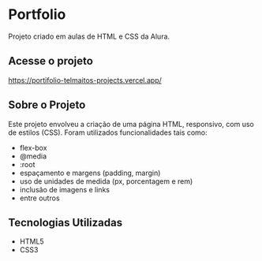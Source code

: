 # Portfolio

Projeto criado em aulas de HTML e CSS da Alura.

## Acesse o projeto
https://portifolio-telmaitos-projects.vercel.app/

## Sobre o Projeto

Este projeto envolveu a criação de uma página HTML, responsivo, com uso de estilos (CSS). Foram utilizados funcionalidades tais como:
- flex-box 
- @media
- :root 
- espaçamento e margens (padding, margin) 
- uso de unidades de medida (px, porcentagem e rem) 
- inclusão de imagens e links 
- entre outros 

## Tecnologias Utilizadas
- HTML5
- CSS3
